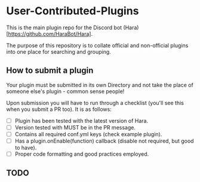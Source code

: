 # User-Contributed-Plugins
This is the main plugin repo for the Discord bot (Hara)[https://github.com/HaraBot/Hara].

The purpose of this repository is to collate official and non-official plugins into one place for searching and grouping.

## How to submit a plugin

Your plugin must be submitted in its own Directory and not take the place of someone else's plugin - common sense people!

Upon submission you will have to run through a checklist (you'll see this when you submit a PR too).
It is as follows:
 - [ ] Plugin has been tested with the latest version of Hara.
 - [ ] Version tested with MUST be in the PR message.
 - [ ] Contains all required conf.yml keys (check example plugin).
 - [ ] Has a plugin.onEnable(function) callback (disable not required, but good to have).
 - [ ] Proper code formatting and good practices employed.
 
## TODO
